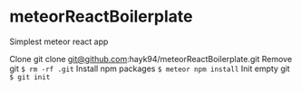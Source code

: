 # meteorReactBoilerplate
Simplest meteor react app

Clone
git clone git@github.com:hayk94/meteorReactBoilerplate.git
Remove git
`$ rm -rf .git`
Install npm packages
`$ meteor npm install`
Init empty git
`$ git init`
